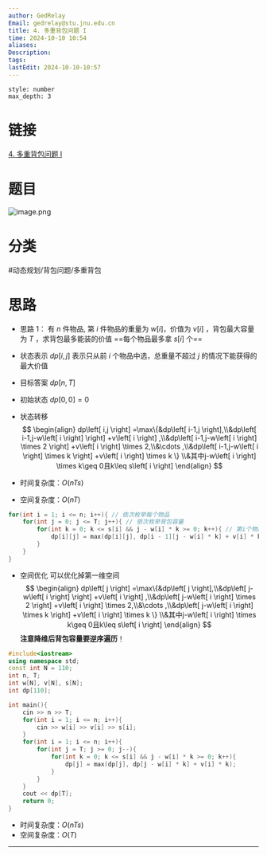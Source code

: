 ```yaml
---
author: GedRelay
Email: gedrelay@stu.jnu.edu.cn
title: 4. 多重背包问题 I
time: 2024-10-10 10:54
aliases: 
Description: 
tags: 
lastEdit: 2024-10-10-10:57
---
```


```toc
style: number
max_depth: 3
```

# 链接
[4. 多重背包问题 I](https://www.acwing.com/problem/content/4/) 

# 题目
![image.png](https://ged-pic-bed.oss-cn-guangzhou.aliyuncs.com/img/202410101054951.png)


# 分类
#动态规划/背包问题/多重背包 

# 思路
- 思路 1：
有 $n$ 件物品, 第 $i$ 件物品的重量为 $w[i]$，价值为 $v[i]$ ，背包最大容量为 $T$ ，求背包最多能装的价值
==每个物品最多拿 ${s\left[ i \right]  }$ 个== 

- 状态表示
${dp\left[ i,j \right]  }$ 表示只从前 ${i }$ 个物品中选，总重量不超过 ${j }$ 的情况下能获得的最大价值

- 目标答案
${dp\left[ n,T \right]  }$ 

- 初始状态
${dp\left[ 0,0 \right] =0 }$ 

- 状态转移
$$
\begin{align} dp\left[ i,j \right] =\max\{&dp\left[ i-1,j \right],\\&dp\left[ i-1,j-w\left[ i \right]  \right] +v\left[ i \right] ,\\&dp\left[ i-1,j-w\left[ i \right] \times 2 \right] +v\left[ i \right] \times 2,\\&\cdots ,\\&dp\left[ i-1,j-w\left[ i \right] \times k \right] +v\left[ i \right] \times k \} \\&其中j-w\left[ i \right] \times k\geq 0且k\leq s\left[ i \right]  \end{align} 
$$
- 时间复杂度：${O\left( nTs \right)  }$ 
- 空间复杂度：${O\left( nT \right)  }$ 
```cpp
for(int i = 1; i <= n; i++){ // 依次枚举每个物品
	for(int j = 0; j <= T; j++){ // 依次枚举背包容量
		for(int k = 0; k <= s[i] && j - w[i] * k >= 0; k++){ // 第i个物品选k件
			dp[i][j] = max(dp[i][j], dp[i - 1][j - w[i] * k] + v[i] * k);
		}
	}
}
```

- 空间优化
可以优化掉第一维空间
$$
\begin{align} dp\left[ j \right] =\max\{&dp\left[ j \right],\\&dp\left[ j-w\left[ i \right]  \right] +v\left[ i \right] ,\\&dp\left[ j-w\left[ i \right] \times 2 \right] +v\left[ i \right] \times 2,\\&\cdots ,\\&dp\left[ j-w\left[ i \right] \times k \right] +v\left[ i \right] \times k \} \\&其中j-w\left[ i \right] \times k\geq 0且k\leq s\left[ i \right]  \end{align} 
$$
**注意降维后背包容量要逆序遍历**！

```cpp
#include<iostream>
using namespace std;
const int N = 110;
int n, T;
int w[N], v[N], s[N];
int dp[110];

int main(){
    cin >> n >> T;
    for(int i = 1; i <= n; i++){
        cin >> w[i] >> v[i] >> s[i];
    }
    for(int i = 1; i <= n; i++){
        for(int j = T; j >= 0; j--){
            for(int k = 0; k <= s[i] && j - w[i] * k >= 0; k++){
                dp[j] = max(dp[j], dp[j - w[i] * k] + v[i] * k);
            }
        }
    }
    cout << dp[T];
    return 0;
}
```


- 时间复杂度：${O\left( nTs \right)  }$ 
- 空间复杂度：${O\left( T \right)  }$ 


---

